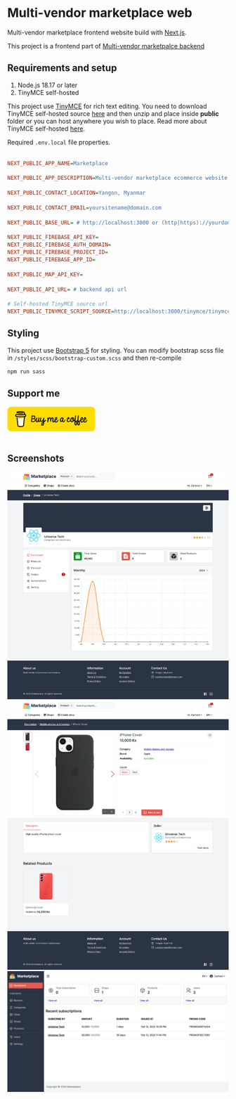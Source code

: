 # Multi-vendor marketplace web

Multi-vendor marketplace frontend website build with [Next.js](https://nextjs.org/).

This project is a frontend part of [Multi-vendor marketpalce backend](https://github.com/phyohtetarkar/marketplace-backend/)

## Requirements and setup

<ol>
	<li>Node.js 18.17 or later</li>
	<li>TinyMCE self-hosted</li>
</ol>

This project use [TinyMCE](https://www.tiny.cloud/) for rich text editing. You need to download TinyMCE self-hosted source [here](https://www.tiny.cloud/get-tiny/self-hosted/) and then unzip and place inside **public** folder or you can host anywhere you wish to place. Read more about TinyMCE self-hosted [here](https://www.tiny.cloud/blog/get-started-with-tinymce-self-hosted/).

Required `.env.local` file properties.

```ini

NEXT_PUBLIC_APP_NAME=Marketplace

NEXT_PUBLIC_APP_DESCRIPTION=Multi-vendor marketplace ecommerce website

NEXT_PUBLIC_CONTACT_LOCATION=Yangon, Myanmar

NEXT_PUBLIC_CONTACT_EMAIL=yoursitename@domain.com

NEXT_PUBLIC_BASE_URL= # http://localhost:3000 or (http|https)://yourdomain.com

NEXT_PUBLIC_FIREBASE_API_KEY=
NEXT_PUBLIC_FIREBASE_AUTH_DOMAIN=
NEXT_PUBLIC_FIREBASE_PROJECT_ID=
NEXT_PUBLIC_FIREBASE_APP_ID=

NEXT_PUBLIC_MAP_API_KEY=

NEXT_PUBLIC_API_URL= # backend api url

# Self-hosted TinyMCE source url 
NEXT_PUBLIC_TINYMCE_SCRIPT_SOURCE=http://localhost:3000/tinymce/tinymce.min.js

```

## Styling

This project use [Bootstrap 5](https://getbootstrap.com/docs/5.3/getting-started/introduction/) for styling. You can modify bootstrap scss file in `/styles/scss/bootstrap-custom.scss` and then re-compile

```bash
npm run sass
```

## Support me

<a href="https://www.buymeacoffee.com/yzox2vc1i">
	<img src="images/bmc-button.png" width="200">
</a>
<br/>
<br/>


## Screenshots

<img src="images/shop-dashboard.png">

<img src="images/product-detail.png">

<img src="images/admin-dashboard.png">